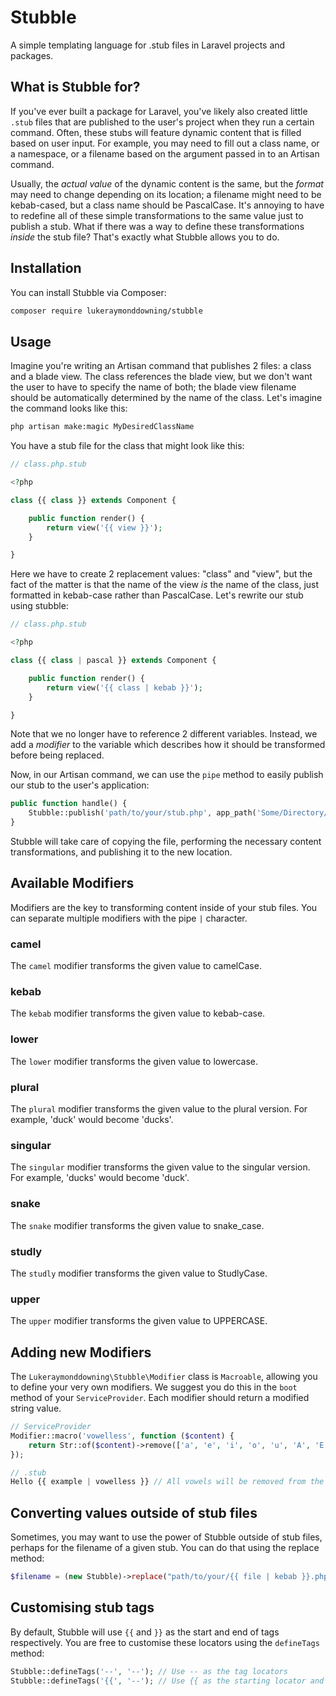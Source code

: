 # Stubble

A simple templating language for .stub files in Laravel projects and packages.

## What is Stubble for?

If you've ever built a package for Laravel, you've likely also created little `.stub` files that are published to the
user's project when they run a certain command. Often, these stubs will feature dynamic content that is filled based on
user input. For example, you may need to fill out a class name, or a namespace, or a filename based on the argument
passed in to an Artisan command. 

Usually, the *actual value* of the dynamic content is the same, but the *format* may need to change depending on its 
location; a filename might need to be kebab-cased, but a class name should be PascalCase. It's annoying to have to
redefine all of these simple transformations to the same value just to publish a stub. What if there was a way to 
define these transformations *inside* the stub file? That's exactly what Stubble allows you to do.

## Installation

You can install Stubble via Composer:

```bash
composer require lukeraymonddowning/stubble
```

## Usage

Imagine you're writing an Artisan command that publishes 2 files: a class and a blade view. The class references the 
blade view, but we don't want the user to have to specify the name of both; the blade view filename should be automatically
determined by the name of the class. Let's imagine the command looks like this:

```bash
php artisan make:magic MyDesiredClassName
```

You have a stub file for the class that might look like this:

```php
// class.php.stub

<?php

class {{ class }} extends Component {

    public function render() {
        return view('{{ view }}');
    }

}
```

Here we have to create 2 replacement values: "class" and "view", but the fact of the matter is that the name of the view
*is* the name of the class, just formatted in kebab-case rather than PascalCase. Let's rewrite our stub using stubble:

```php
// class.php.stub

<?php

class {{ class | pascal }} extends Component {

    public function render() {
        return view('{{ class | kebab }}');
    }

}
```

Note that we no longer have to reference 2 different variables. Instead, we add a *modifier* to the variable which 
describes how it should be transformed before being replaced. 

Now, in our Artisan command, we can use the `pipe` method to easily publish our stub to the user's application:

```php
public function handle() {
    Stubble::publish('path/to/your/stub.php', app_path('Some/Directory/File.php'), ['class' => $this->argument('name')]);
}
```

Stubble will take care of copying the file, performing the necessary content transformations, and publishing it to the
new location.

## Available Modifiers

Modifiers are the key to transforming content inside of your stub files. You can separate multiple modifiers with the
pipe `|` character.

### camel

The `camel` modifier transforms the given value to camelCase.

### kebab

The `kebab` modifier transforms the given value to kebab-case.

### lower

The `lower` modifier transforms the given value to lowercase.

### plural

The `plural` modifier transforms the given value to the plural version. For example, 'duck' would become 'ducks'.

### singular

The `singular` modifier transforms the given value to the singular version. For example, 'ducks' would become 'duck'.

### snake

The `snake` modifier transforms the given value to snake_case.

### studly

The `studly` modifier transforms the given value to StudlyCase.

### upper

The `upper` modifier transforms the given value to UPPERCASE.

## Adding new Modifiers

The `Lukeraymonddowning\Stubble\Modifier` class is `Macroable`, allowing you to define your very own modifiers. We 
suggest you do this in the `boot` method of your `ServiceProvider`. Each modifier should return a modified string
value.

```php
// ServiceProvider
Modifier::macro('vowelless', function ($content) {
    return Str::of($content)->remove(['a', 'e', 'i', 'o', 'u', 'A', 'E', 'I', 'O', 'U'])->__toString();
});

// .stub
Hello {{ example | vowelless }} // All vowels will be removed from the value of 'example'
```

## Converting values outside of stub files

Sometimes, you may want to use the power of Stubble outside of stub files, perhaps for the filename of a given stub.
You can do that using the replace method:

```php
$filename = (new Stubble)->replace("path/to/your/{{ file | kebab }}.php", ['file' => $this->argument('name')]);
```

## Customising stub tags

By default, Stubble will use `{{` and `}}` as the start and end of tags respectively. You are free to customise these
locators using the `defineTags` method:

```php
Stubble::defineTags('--', '--'); // Use -- as the tag locators
Stubble::defineTags('{{', '--'); // Use {{ as the starting locator and -- as the ending locator
```
